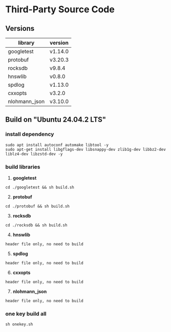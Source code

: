 # Third-Party Source Code

## Versions

| library | version |
|---|---|
| googletest | v1.14.0 |
| protobuf | v3.20.3 |
| rocksdb | v9.8.4 |
| hnswlib | v0.8.0 |
| spdlog | v1.13.0 |
| cxxopts | v3.2.0 |
| nlohmann_json | v3.10.0 |

## Build on "Ubuntu 24.04.2 LTS"

### install dependency
```
sudo apt install autoconf automake libtool -y
sudo apt-get install libgflags-dev libsnappy-dev zlib1g-dev libbz2-dev liblz4-dev libzstd-dev -y
```

### build libraries

1. **googletest**
```
cd ./googletest && sh build.sh
```

2. **protobuf**
```
cd ./protobuf && sh build.sh
```

3. **rocksdb**
```
cd ./rocksdb && sh build.sh
```

4. **hnswlib**
```
header file only, no need to build
```

5. **spdlog**
```
header file only, no need to build
```

6. **cxxopts**
```
header file only, no need to build
```

7. **nlohmann_json**
```
header file only, no need to build
```

### one key build all
```
sh onekey.sh
```